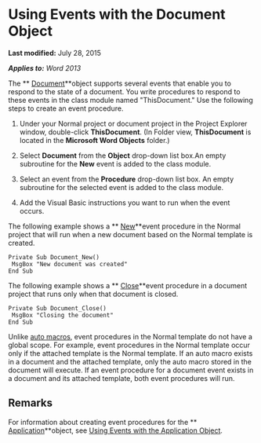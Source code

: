
# Using Events with the Document Object

 **Last modified:** July 28, 2015

 _**Applies to:** Word 2013_

The  ** [Document](8d83487a-2345-a036-a916-971c9db5b7fb.md)**object supports several events that enable you to respond to the state of a document. You write procedures to respond to these events in the class module named "ThisDocument." Use the following steps to create an event procedure.


1. Under your Normal project or document project in the Project Explorer window, double-click  **ThisDocument**. (In Folder view,  **ThisDocument** is located in the **Microsoft Word Objects** folder.)
    
2. Select  **Document** from the **Object** drop-down list box.An empty subroutine for the **New** event is added to the class module.
    
3. Select an event from the  **Procedure** drop-down list box. An empty subroutine for the selected event is added to the class module.
    
4. Add the Visual Basic instructions you want to run when the event occurs.
    
The following example shows a  ** [New](c37f7e20-f429-e921-3d17-609d536e8baa.md)**event procedure in the Normal project that will run when a new document based on the Normal template is created.



```
Private Sub Document_New() 
 MsgBox "New document was created" 
End Sub
```

The following example shows a  ** [Close](7758dbae-b624-d3b0-f42c-1404d40ecc78.md)**event procedure in a document project that runs only when that document is closed.



```
Private Sub Document_Close() 
 MsgBox "Closing the document" 
End Sub
```

Unlike  [auto macros](65668dca-8517-5309-a89e-e19b3e85f4c6.md), event procedures in the Normal template do not have a global scope. For example, event procedures in the Normal template occur only if the attached template is the Normal template.
If an auto macro exists in a document and the attached template, only the auto macro stored in the document will execute. If an event procedure for a document event exists in a document and its attached template, both event procedures will run.

## Remarks

For information about creating event procedures for the  ** [Application](d1cf6f8f-4e88-bf01-93b4-90a83f79cb44.md)**object, see  [Using Events with the Application Object](784c4c61-7e47-3dbf-46f6-da655f786ca1.md).

